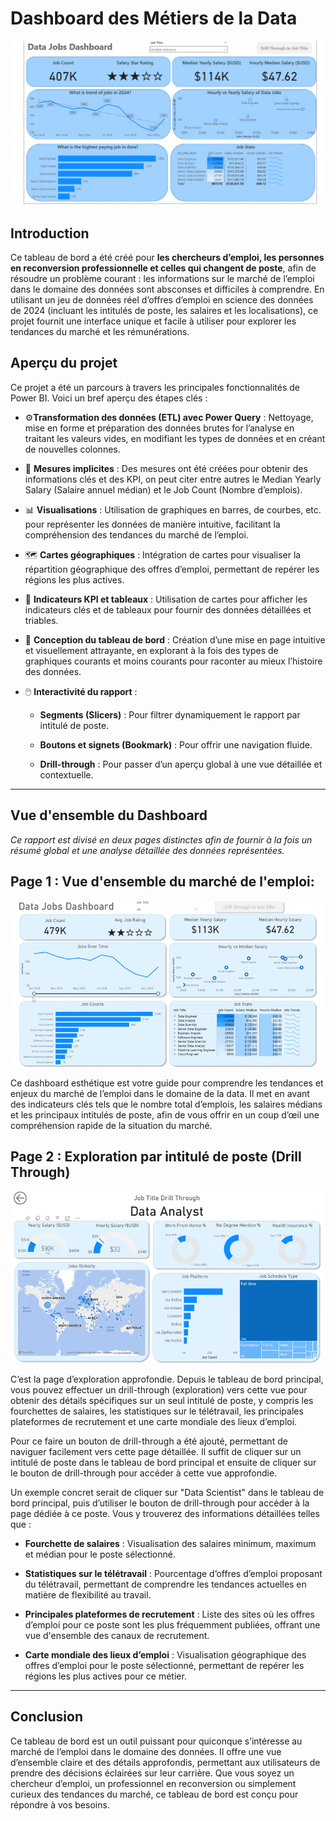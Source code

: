 # Dashboard des Métiers de la Data


![Dashboard des Métiers de la Data](/images/project_1_dashboard.png)

## Introduction

Ce tableau de bord a été créé pour **les chercheurs d’emploi, les personnes en reconversion professionnelle et celles qui changent de poste**, afin de résoudre un problème courant : les informations sur le marché de l’emploi dans le domaine des données sont absconses et difficiles à comprendre. En utilisant un jeu de données réel d’offres d’emploi en science des données de 2024 (incluant les intitulés de poste, les salaires et les localisations), ce projet fournit une interface unique et facile à utiliser pour explorer les tendances du marché et les rémunérations.

## Aperçu du projet

Ce projet a été un parcours à travers les principales fonctionnalités de Power BI. Voici un bref aperçu des étapes clés :

- ⚙️**Transformation des données (ETL) avec Power Query** : Nettoyage, mise en forme et préparation des données brutes for l’analyse en traitant les valeurs vides, en modifiant les types de données et en créant de nouvelles colonnes.

- 🧮 **Mesures implicites** : Des mesures ont été créées pour obtenir des informations clés et des KPI, on peut citer entre autres le Median Yearly Salary (Salaire annuel médian) et le Job Count (Nombre d’emplois).

- 📊 **Visualisations** : Utilisation de graphiques en barres, de courbes, etc. pour représenter les données de manière intuitive, facilitant la compréhension des tendances du marché de l’emploi.

- 🗺️ **Cartes géographiques** : Intégration de cartes pour visualiser la répartition géographique des offres d’emploi, permettant de repérer les régions les plus actives.
  
- 🔢 **Indicateurs KPI et tableaux** : Utilisation de cartes pour afficher les indicateurs clés et de tableaux pour fournir des données détaillées et triables.

- 🎨 **Conception du tableau de bord** : Création d’une mise en page intuitive et visuellement attrayante, en explorant à la fois des types de graphiques courants et moins courants pour raconter au mieux l’histoire des données.

- 🖱️ **Interactivité du rapport** :

    - **Segments (Slicers)** : Pour filtrer dynamiquement le rapport par intitulé de poste.

    - **Boutons et signets (Bookmark)** : Pour offrir une navigation fluide.

    - **Drill-through** : Pour passer d’un aperçu global à une vue détaillée et contextuelle.

---

## Vue d'ensemble du Dashboard

*Ce rapport est divisé en deux pages distinctes afin de fournir à la fois un résumé global et une analyse détaillée des données représentées.*

## Page 1 : Vue d'ensemble du marché de l'emploi:

![Page 1](/images/Project1_Dashboard_Page1.gif)

Ce dashboard esthétique est votre guide pour comprendre les tendances et enjeux du marché de l’emploi dans le domaine de la data. Il met en avant des indicateurs clés tels que le nombre total d’emplois, les salaires médians et les principaux intitulés de poste, afin de vous offrir en un coup d’œil une compréhension rapide de la situation du marché.


## Page 2 : Exploration par intitulé de poste (Drill Through)

![Page 2](/images/Project1_Dashboard_Page2.gif)

C’est la page d’exploration approfondie. Depuis le tableau de bord principal, vous pouvez effectuer un drill-through (exploration) vers cette vue pour obtenir des détails spécifiques sur un seul intitulé de poste, y compris les fourchettes de salaires, les statistiques sur le télétravail, les principales plateformes de recrutement et une carte mondiale des lieux d’emploi.

Pour ce faire un bouton de drill-through a été ajouté, permettant de naviguer facilement vers cette page détaillée. Il suffit de cliquer sur un intitulé de poste dans le tableau de bord principal et ensuite de cliquer sur le bouton de drill-through pour accéder à cette vue approfondie.

Un exemple concret serait de cliquer sur "Data Scientist" dans le tableau de bord principal, puis d’utiliser le bouton de drill-through pour accéder à la page dédiée à ce poste. Vous y trouverez des informations détaillées telles que :
- **Fourchette de salaires** : Visualisation des salaires minimum, maximum et médian pour le poste sélectionné.

- **Statistiques sur le télétravail** : Pourcentage d’offres d’emploi proposant du télétravail, permettant de comprendre les tendances actuelles en matière de flexibilité au travail.
- **Principales plateformes de recrutement** : Liste des sites où les offres d’emploi pour ce poste sont les plus fréquemment publiées, offrant une vue d'ensemble des canaux de recrutement.
- **Carte mondiale des lieux d’emploi** : Visualisation géographique des offres d’emploi pour le poste sélectionné, permettant de repérer les régions les plus actives pour ce métier.


---


## Conclusion
Ce tableau de bord est un outil puissant pour quiconque s’intéresse au marché de l’emploi dans le domaine des données. Il offre une vue d’ensemble claire et des détails approfondis, permettant aux utilisateurs de prendre des décisions éclairées sur leur carrière. Que vous soyez un chercheur d’emploi, un professionnel en reconversion ou simplement curieux des tendances du marché, ce tableau de bord est conçu pour répondre à vos besoins.